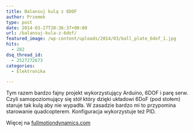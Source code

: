```yaml
---
title: Balansuj kulą z 6DOF
author: Przemek
type: post
date: 2014-03-27T20:36:37+00:00
url: /balansuj-kula-z-6dof/
featured_image: /wp-content/uploads/2014/03/ball_plate_6dof_1.jpg
hits:
  - 282
dsq_thread_id:
  - 2527272673
categories:
  - Elektronika

---
```

Tym razem bardzo fajny projekt wykorzystujący Arduino, 6DOF i parę serw. Czyli samopoziomujący się stół który dzięki układowi 6DoF (pod stołem) staruje tak kulą aby nie wypadła. W zasadzie bardzo mi to przypomina starowanie quadcopterem. Konfiguracja wykorzystuje też PID.

<!--more-->



Więcej na <a href="http://www.fullmotiondynamics.com/" target="_blank">fullmotiondynamics.com</a>
